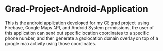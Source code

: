 # Grad-Project-Android-Application
This is the android application developed for my CE grad project, using Firebase, Google Maps API, and Android System permissions, the user of this application can send out specific location coordinates to a specific phone number, and then generate a geolocation domain overlay on top of a google map activity using those coordinates.
